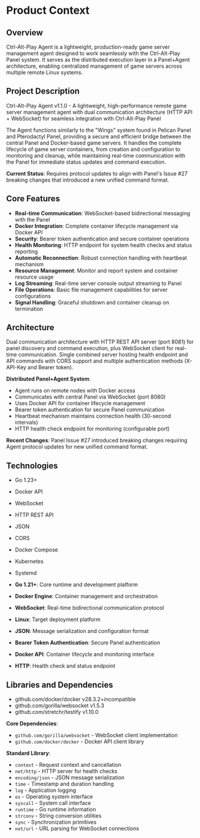 # Product Context

## Overview

Ctrl-Alt-Play Agent is a lightweight, production-ready game server management agent designed to work seamlessly with the Ctrl-Alt-Play Panel system. It serves as the distributed execution layer in a Panel+Agent architecture, enabling centralized management of game servers across multiple remote Linux systems.

## Project Description

Ctrl-Alt-Play Agent v1.1.0 - A lightweight, high-performance remote game server management agent with dual communication architecture (HTTP API + WebSocket) for seamless integration with Ctrl-Alt-Play Panel



The Agent functions similarly to the "Wings" system found in Pelican Panel and Pterodactyl Panel, providing a secure and efficient bridge between the central Panel and Docker-based game servers. It handles the complete lifecycle of game server containers, from creation and configuration to monitoring and cleanup, while maintaining real-time communication with the Panel for immediate status updates and command execution.

**Current Status**: Requires protocol updates to align with Panel's Issue #27 breaking changes that introduced a new unified command format.

## Core Features

- **Real-time Communication**: WebSocket-based bidirectional messaging with the Panel
- **Docker Integration**: Complete container lifecycle management via Docker API
- **Security**: Bearer token authentication and secure container operations
- **Health Monitoring**: HTTP endpoint for system health checks and status reporting
- **Automatic Reconnection**: Robust connection handling with heartbeat mechanism
- **Resource Management**: Monitor and report system and container resource usage
- **Log Streaming**: Real-time server console output streaming to Panel
- **File Operations**: Basic file management capabilities for server configurations
- **Signal Handling**: Graceful shutdown and container cleanup on termination

## Architecture

Dual communication architecture with HTTP REST API server (port 8081) for panel discovery and command execution, plus WebSocket client for real-time communication. Single combined server hosting health endpoint and API commands with CORS support and multiple authentication methods (X-API-Key and Bearer token).



**Distributed Panel+Agent System**:
- Agent runs on remote nodes with Docker access
- Communicates with central Panel via WebSocket (port 8080)
- Uses Docker API for container lifecycle management
- Bearer token authentication for secure Panel communication
- Heartbeat mechanism maintains connection health (30-second intervals)
- HTTP health check endpoint for monitoring (configurable port)

**Recent Changes**: Panel Issue #27 introduced breaking changes requiring Agent protocol updates for new unified command format.

## Technologies

- Go 1.23+
- Docker API
- WebSocket
- HTTP REST API
- JSON
- CORS
- Docker Compose
- Kubernetes
- Systemd



- **Go 1.21+**: Core runtime and development platform
- **Docker Engine**: Container management and orchestration
- **WebSocket**: Real-time bidirectional communication protocol
- **Linux**: Target deployment platform
- **JSON**: Message serialization and configuration format
- **Bearer Token Authentication**: Secure Panel authentication
- **Docker API**: Container lifecycle and monitoring interface
- **HTTP**: Health check and status endpoint

## Libraries and Dependencies

- github.com/docker/docker v28.3.2+incompatible
- github.com/gorilla/websocket v1.5.3
- github.com/stretchr/testify v1.10.0



**Core Dependencies**:
- `github.com/gorilla/websocket` - WebSocket client implementation
- `github.com/docker/docker` - Docker API client library

**Standard Library**:
- `context` - Request context and cancellation
- `net/http` - HTTP server for health checks
- `encoding/json` - JSON message serialization
- `time` - Timestamp and duration handling
- `log` - Application logging
- `os` - Operating system interface
- `syscall` - System call interface
- `runtime` - Go runtime information
- `strconv` - String conversion utilities
- `sync` - Synchronization primitives
- `net/url` - URL parsing for WebSocket connections

